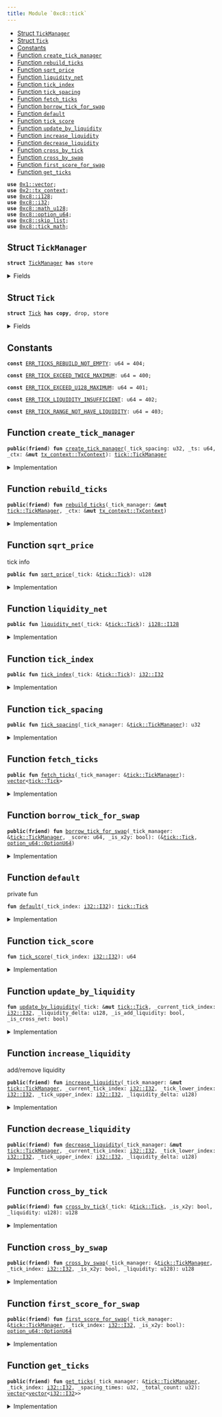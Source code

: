 ```yaml
---
title: Module `0xc8::tick`
---
```




-  [Struct `TickManager`](#0xc8_tick_TickManager)
-  [Struct `Tick`](#0xc8_tick_Tick)
-  [Constants](#@Constants_0)
-  [Function `create_tick_manager`](#0xc8_tick_create_tick_manager)
-  [Function `rebuild_ticks`](#0xc8_tick_rebuild_ticks)
-  [Function `sqrt_price`](#0xc8_tick_sqrt_price)
-  [Function `liquidity_net`](#0xc8_tick_liquidity_net)
-  [Function `tick_index`](#0xc8_tick_tick_index)
-  [Function `tick_spacing`](#0xc8_tick_tick_spacing)
-  [Function `fetch_ticks`](#0xc8_tick_fetch_ticks)
-  [Function `borrow_tick_for_swap`](#0xc8_tick_borrow_tick_for_swap)
-  [Function `default`](#0xc8_tick_default)
-  [Function `tick_score`](#0xc8_tick_tick_score)
-  [Function `update_by_liquidity`](#0xc8_tick_update_by_liquidity)
-  [Function `increase_liquidity`](#0xc8_tick_increase_liquidity)
-  [Function `decrease_liquidity`](#0xc8_tick_decrease_liquidity)
-  [Function `cross_by_tick`](#0xc8_tick_cross_by_tick)
-  [Function `cross_by_swap`](#0xc8_tick_cross_by_swap)
-  [Function `first_score_for_swap`](#0xc8_tick_first_score_for_swap)
-  [Function `get_ticks`](#0xc8_tick_get_ticks)


<pre><code><b>use</b> <a href="../move-stdlib/vector.md#0x1_vector">0x1::vector</a>;
<b>use</b> <a href="../sui-framework/tx_context.md#0x2_tx_context">0x2::tx_context</a>;
<b>use</b> <a href="i128.md#0xc8_i128">0xc8::i128</a>;
<b>use</b> <a href="i32.md#0xc8_i32">0xc8::i32</a>;
<b>use</b> <a href="math_u128.md#0xc8_math_u128">0xc8::math_u128</a>;
<b>use</b> <a href="option_u64.md#0xc8_option_u64">0xc8::option_u64</a>;
<b>use</b> <a href="skip_list.md#0xc8_skip_list">0xc8::skip_list</a>;
<b>use</b> <a href="tick_math.md#0xc8_tick_math">0xc8::tick_math</a>;
</code></pre>



<a name="0xc8_tick_TickManager"></a>

## Struct `TickManager`



<pre><code><b>struct</b> <a href="tick.md#0xc8_tick_TickManager">TickManager</a> <b>has</b> store
</code></pre>



<details>
<summary>Fields</summary>


<dl>
<dt>
<code>tick_spacing: u32</code>
</dt>
<dd>

</dd>
<dt>
<code>ticks: <a href="skip_list.md#0xc8_skip_list_SkipList">skip_list::SkipList</a>&lt;<a href="tick.md#0xc8_tick_Tick">tick::Tick</a>&gt;</code>
</dt>
<dd>

</dd>
</dl>


</details>

<a name="0xc8_tick_Tick"></a>

## Struct `Tick`



<pre><code><b>struct</b> <a href="tick.md#0xc8_tick_Tick">Tick</a> <b>has</b> <b>copy</b>, drop, store
</code></pre>



<details>
<summary>Fields</summary>


<dl>
<dt>
<code>index: <a href="i32.md#0xc8_i32_I32">i32::I32</a></code>
</dt>
<dd>

</dd>
<dt>
<code>sqrt_price: u128</code>
</dt>
<dd>

</dd>
<dt>
<code>liquidity_net: <a href="i128.md#0xc8_i128_I128">i128::I128</a></code>
</dt>
<dd>

</dd>
<dt>
<code>liquidity_gross: u128</code>
</dt>
<dd>

</dd>
</dl>


</details>

<a name="@Constants_0"></a>

## Constants


<a name="0xc8_tick_ERR_TICKS_REBUILD_NOT_EMPTY"></a>



<pre><code><b>const</b> <a href="tick.md#0xc8_tick_ERR_TICKS_REBUILD_NOT_EMPTY">ERR_TICKS_REBUILD_NOT_EMPTY</a>: u64 = 404;
</code></pre>



<a name="0xc8_tick_ERR_TICK_EXCEED_TWICE_MAXIMUM"></a>



<pre><code><b>const</b> <a href="tick.md#0xc8_tick_ERR_TICK_EXCEED_TWICE_MAXIMUM">ERR_TICK_EXCEED_TWICE_MAXIMUM</a>: u64 = 400;
</code></pre>



<a name="0xc8_tick_ERR_TICK_EXCEED_U128_MAXIMUM"></a>



<pre><code><b>const</b> <a href="tick.md#0xc8_tick_ERR_TICK_EXCEED_U128_MAXIMUM">ERR_TICK_EXCEED_U128_MAXIMUM</a>: u64 = 401;
</code></pre>



<a name="0xc8_tick_ERR_TICK_LIQUIDITY_INSUFFICIENT"></a>



<pre><code><b>const</b> <a href="tick.md#0xc8_tick_ERR_TICK_LIQUIDITY_INSUFFICIENT">ERR_TICK_LIQUIDITY_INSUFFICIENT</a>: u64 = 402;
</code></pre>



<a name="0xc8_tick_ERR_TICK_RANGE_NOT_HAVE_LIQUIDITY"></a>



<pre><code><b>const</b> <a href="tick.md#0xc8_tick_ERR_TICK_RANGE_NOT_HAVE_LIQUIDITY">ERR_TICK_RANGE_NOT_HAVE_LIQUIDITY</a>: u64 = 403;
</code></pre>



<a name="0xc8_tick_create_tick_manager"></a>

## Function `create_tick_manager`



<pre><code><b>public</b>(<b>friend</b>) <b>fun</b> <a href="tick.md#0xc8_tick_create_tick_manager">create_tick_manager</a>(_tick_spacing: u32, _ts: u64, _ctx: &<b>mut</b> <a href="../sui-framework/tx_context.md#0x2_tx_context_TxContext">tx_context::TxContext</a>): <a href="tick.md#0xc8_tick_TickManager">tick::TickManager</a>
</code></pre>



<details>
<summary>Implementation</summary>


<pre><code><b>public</b>(package) <b>fun</b> <a href="tick.md#0xc8_tick_create_tick_manager">create_tick_manager</a>(
    _tick_spacing: u32,
    _ts: u64,
    _ctx: &<b>mut</b> TxContext,
): <a href="tick.md#0xc8_tick_TickManager">TickManager</a> {
    <a href="tick.md#0xc8_tick_TickManager">TickManager</a> {
        tick_spacing: _tick_spacing,
        ticks: <a href="skip_list.md#0xc8_skip_list_new">skip_list::new</a>(16, 2, _ts, _ctx),
    }
}
</code></pre>



</details>

<a name="0xc8_tick_rebuild_ticks"></a>

## Function `rebuild_ticks`



<pre><code><b>public</b>(<b>friend</b>) <b>fun</b> <a href="tick.md#0xc8_tick_rebuild_ticks">rebuild_ticks</a>(_tick_manager: &<b>mut</b> <a href="tick.md#0xc8_tick_TickManager">tick::TickManager</a>, _ctx: &<b>mut</b> <a href="../sui-framework/tx_context.md#0x2_tx_context_TxContext">tx_context::TxContext</a>)
</code></pre>



<details>
<summary>Implementation</summary>


<pre><code><b>public</b>(package) <b>fun</b> <a href="tick.md#0xc8_tick_rebuild_ticks">rebuild_ticks</a>(_tick_manager: &<b>mut</b> <a href="tick.md#0xc8_tick_TickManager">TickManager</a>, _ctx: &<b>mut</b> TxContext) {
    <b>let</b> _ticks = &_tick_manager.ticks;
    <b>let</b> <b>mut</b> scores = <a href="../move-stdlib/vector.md#0x1_vector_empty">vector::empty</a>&lt;u64&gt;();
    <b>if</b> (<a href="skip_list.md#0xc8_skip_list_length">skip_list::length</a>(_ticks) != 0) {
        <b>let</b> <b>mut</b> next_score = &<a href="skip_list.md#0xc8_skip_list_head">skip_list::head</a>(_ticks);
        <b>while</b> (is_some(next_score)) {
            <b>let</b> score = <a href="option_u64.md#0xc8_option_u64_borrow">option_u64::borrow</a>(next_score);
            <a href="../move-stdlib/vector.md#0x1_vector_push_back">vector::push_back</a>(&<b>mut</b> scores, score);
            <b>let</b> node = <a href="skip_list.md#0xc8_skip_list_borrow_node">skip_list::borrow_node</a>(
                _ticks,
                score,
            );
            next_score = &<a href="skip_list.md#0xc8_skip_list_next_score">skip_list::next_score</a>(node);
        };
    };
    <b>while</b> (!<a href="../move-stdlib/vector.md#0x1_vector_is_empty">vector::is_empty</a>(&scores)) {
        <b>let</b> score = <a href="../move-stdlib/vector.md#0x1_vector_pop_back">vector::pop_back</a>(&<b>mut</b> scores);
        <a href="skip_list.md#0xc8_skip_list_remove">skip_list::remove</a>&lt;<a href="tick.md#0xc8_tick_Tick">Tick</a>&gt;(&<b>mut</b> _tick_manager.ticks, score);
    };
    <b>assert</b>!(<a href="skip_list.md#0xc8_skip_list_is_empty">skip_list::is_empty</a>(&_tick_manager.ticks), <a href="tick.md#0xc8_tick_ERR_TICKS_REBUILD_NOT_EMPTY">ERR_TICKS_REBUILD_NOT_EMPTY</a>);
}
</code></pre>



</details>

<a name="0xc8_tick_sqrt_price"></a>

## Function `sqrt_price`

tick info


<pre><code><b>public</b> <b>fun</b> <a href="tick.md#0xc8_tick_sqrt_price">sqrt_price</a>(_tick: &<a href="tick.md#0xc8_tick_Tick">tick::Tick</a>): u128
</code></pre>



<details>
<summary>Implementation</summary>


<pre><code><b>public</b> <b>fun</b> <a href="tick.md#0xc8_tick_sqrt_price">sqrt_price</a>(_tick: &<a href="tick.md#0xc8_tick_Tick">Tick</a>): u128 {
    _tick.sqrt_price
}
</code></pre>



</details>

<a name="0xc8_tick_liquidity_net"></a>

## Function `liquidity_net`



<pre><code><b>public</b> <b>fun</b> <a href="tick.md#0xc8_tick_liquidity_net">liquidity_net</a>(_tick: &<a href="tick.md#0xc8_tick_Tick">tick::Tick</a>): <a href="i128.md#0xc8_i128_I128">i128::I128</a>
</code></pre>



<details>
<summary>Implementation</summary>


<pre><code><b>public</b> <b>fun</b> <a href="tick.md#0xc8_tick_liquidity_net">liquidity_net</a>(_tick: &<a href="tick.md#0xc8_tick_Tick">Tick</a>): I128 {
    _tick.liquidity_net
}
</code></pre>



</details>

<a name="0xc8_tick_tick_index"></a>

## Function `tick_index`



<pre><code><b>public</b> <b>fun</b> <a href="tick.md#0xc8_tick_tick_index">tick_index</a>(_tick: &<a href="tick.md#0xc8_tick_Tick">tick::Tick</a>): <a href="i32.md#0xc8_i32_I32">i32::I32</a>
</code></pre>



<details>
<summary>Implementation</summary>


<pre><code><b>public</b> <b>fun</b> <a href="tick.md#0xc8_tick_tick_index">tick_index</a>(_tick: &<a href="tick.md#0xc8_tick_Tick">Tick</a>): I32 {
    _tick.index
}
</code></pre>



</details>

<a name="0xc8_tick_tick_spacing"></a>

## Function `tick_spacing`



<pre><code><b>public</b> <b>fun</b> <a href="tick.md#0xc8_tick_tick_spacing">tick_spacing</a>(_tick_manager: &<a href="tick.md#0xc8_tick_TickManager">tick::TickManager</a>): u32
</code></pre>



<details>
<summary>Implementation</summary>


<pre><code><b>public</b> <b>fun</b> <a href="tick.md#0xc8_tick_tick_spacing">tick_spacing</a>(_tick_manager: &<a href="tick.md#0xc8_tick_TickManager">TickManager</a>): u32 {
    _tick_manager.tick_spacing
}
</code></pre>



</details>

<a name="0xc8_tick_fetch_ticks"></a>

## Function `fetch_ticks`



<pre><code><b>public</b> <b>fun</b> <a href="tick.md#0xc8_tick_fetch_ticks">fetch_ticks</a>(_tick_manager: &<a href="tick.md#0xc8_tick_TickManager">tick::TickManager</a>): <a href="../move-stdlib/vector.md#0x1_vector">vector</a>&lt;<a href="tick.md#0xc8_tick_Tick">tick::Tick</a>&gt;
</code></pre>



<details>
<summary>Implementation</summary>


<pre><code><b>public</b> <b>fun</b> <a href="tick.md#0xc8_tick_fetch_ticks">fetch_ticks</a>(_tick_manager: &<a href="tick.md#0xc8_tick_TickManager">TickManager</a>): <a href="../move-stdlib/vector.md#0x1_vector">vector</a>&lt;<a href="tick.md#0xc8_tick_Tick">Tick</a>&gt; {
    <b>let</b> _ticks = &_tick_manager.ticks;
    <b>let</b> <b>mut</b> ticks = <a href="../move-stdlib/vector.md#0x1_vector_empty">vector::empty</a>&lt;<a href="tick.md#0xc8_tick_Tick">Tick</a>&gt;();
    <b>if</b> (<a href="skip_list.md#0xc8_skip_list_length">skip_list::length</a>(_ticks) != 0) {
        <b>let</b> <b>mut</b> next_score = &<a href="skip_list.md#0xc8_skip_list_head">skip_list::head</a>(_ticks);
        <b>while</b> (is_some(next_score)) {
            <b>let</b> score = <a href="option_u64.md#0xc8_option_u64_borrow">option_u64::borrow</a>(next_score);
            <b>let</b> node = <a href="skip_list.md#0xc8_skip_list_borrow_node">skip_list::borrow_node</a>(
                _ticks,
                score,
            );
            <a href="../move-stdlib/vector.md#0x1_vector_push_back">vector::push_back</a>(&<b>mut</b> ticks, *<a href="skip_list.md#0xc8_skip_list_borrow">skip_list::borrow</a>&lt;<a href="tick.md#0xc8_tick_Tick">Tick</a>&gt;(_ticks, score));
            next_score = &<a href="skip_list.md#0xc8_skip_list_next_score">skip_list::next_score</a>(node);
        };
    };
    ticks
}
</code></pre>



</details>

<a name="0xc8_tick_borrow_tick_for_swap"></a>

## Function `borrow_tick_for_swap`



<pre><code><b>public</b>(<b>friend</b>) <b>fun</b> <a href="tick.md#0xc8_tick_borrow_tick_for_swap">borrow_tick_for_swap</a>(_tick_manager: &<a href="tick.md#0xc8_tick_TickManager">tick::TickManager</a>, _score: u64, _is_x2y: bool): (&<a href="tick.md#0xc8_tick_Tick">tick::Tick</a>, <a href="option_u64.md#0xc8_option_u64_OptionU64">option_u64::OptionU64</a>)
</code></pre>



<details>
<summary>Implementation</summary>


<pre><code><b>public</b>(package) <b>fun</b> <a href="tick.md#0xc8_tick_borrow_tick_for_swap">borrow_tick_for_swap</a>(
    _tick_manager: &<a href="tick.md#0xc8_tick_TickManager">TickManager</a>,
    _score: u64,
    _is_x2y: bool
): (&<a href="tick.md#0xc8_tick_Tick">Tick</a>, OptionU64) {
    <b>let</b> node = <a href="skip_list.md#0xc8_skip_list_borrow_node">skip_list::borrow_node</a>(&_tick_manager.ticks, _score);
    <b>let</b> score = <b>if</b> (_is_x2y) {
        <a href="skip_list.md#0xc8_skip_list_prev_score">skip_list::prev_score</a>(node)
    } <b>else</b> {
        <a href="skip_list.md#0xc8_skip_list_next_score">skip_list::next_score</a>(node)
    };
    (<a href="skip_list.md#0xc8_skip_list_borrow_value">skip_list::borrow_value</a>(node), score)
}
</code></pre>



</details>

<a name="0xc8_tick_default"></a>

## Function `default`

private fun


<pre><code><b>fun</b> <a href="tick.md#0xc8_tick_default">default</a>(_tick_index: <a href="i32.md#0xc8_i32_I32">i32::I32</a>): <a href="tick.md#0xc8_tick_Tick">tick::Tick</a>
</code></pre>



<details>
<summary>Implementation</summary>


<pre><code><b>fun</b> <a href="tick.md#0xc8_tick_default">default</a>(_tick_index: I32): <a href="tick.md#0xc8_tick_Tick">Tick</a> {
    <b>let</b> sqrt_price = <a href="tick_math.md#0xc8_tick_math_get_sqrt_price_at_tick">tick_math::get_sqrt_price_at_tick</a>(_tick_index);
    <a href="tick.md#0xc8_tick_Tick">Tick</a> {
        sqrt_price,
        index: _tick_index,
        liquidity_net: <a href="i128.md#0xc8_i128_from">i128::from</a>(0),
        liquidity_gross: 0
    }
}
</code></pre>



</details>

<a name="0xc8_tick_tick_score"></a>

## Function `tick_score`



<pre><code><b>fun</b> <a href="tick.md#0xc8_tick_tick_score">tick_score</a>(_tick_index: <a href="i32.md#0xc8_i32_I32">i32::I32</a>): u64
</code></pre>



<details>
<summary>Implementation</summary>


<pre><code><b>fun</b> <a href="tick.md#0xc8_tick_tick_score">tick_score</a>(_tick_index: I32): u64 {
    <b>let</b> score = <a href="i32.md#0xc8_i32_as_u32">i32::as_u32</a>(<a href="i32.md#0xc8_i32_add">i32::add</a>(_tick_index, <a href="tick_math.md#0xc8_tick_math_max_tick">tick_math::max_tick</a>()));
    <b>assert</b>!(
        score &gt;= 0 && score &lt;= <a href="i32.md#0xc8_i32_as_u32">i32::as_u32</a>(<a href="i32.md#0xc8_i32_mul">i32::mul</a>(<a href="tick_math.md#0xc8_tick_math_max_tick">tick_math::max_tick</a>(), <a href="i32.md#0xc8_i32_from_u32">i32::from_u32</a>(2))),
        <a href="tick.md#0xc8_tick_ERR_TICK_EXCEED_TWICE_MAXIMUM">ERR_TICK_EXCEED_TWICE_MAXIMUM</a>
    );
    (score <b>as</b> u64)
}
</code></pre>



</details>

<a name="0xc8_tick_update_by_liquidity"></a>

## Function `update_by_liquidity`



<pre><code><b>fun</b> <a href="tick.md#0xc8_tick_update_by_liquidity">update_by_liquidity</a>(_tick: &<b>mut</b> <a href="tick.md#0xc8_tick_Tick">tick::Tick</a>, _current_tick_index: <a href="i32.md#0xc8_i32_I32">i32::I32</a>, _liquidity_delta: u128, _is_add_liquidity: bool, _is_cross_net: bool)
</code></pre>



<details>
<summary>Implementation</summary>


<pre><code><b>fun</b> <a href="tick.md#0xc8_tick_update_by_liquidity">update_by_liquidity</a>(
    _tick: &<b>mut</b> <a href="tick.md#0xc8_tick_Tick">Tick</a>,
    _current_tick_index: I32,
    _liquidity_delta: u128,
    _is_add_liquidity: bool,
    _is_cross_net: bool
)
{
    <b>if</b> (_is_add_liquidity == <b>true</b>) {
        <b>assert</b>!(<a href="math_u128.md#0xc8_math_u128_add_check">math_u128::add_check</a>(_tick.liquidity_gross, _liquidity_delta), <a href="tick.md#0xc8_tick_ERR_TICK_EXCEED_U128_MAXIMUM">ERR_TICK_EXCEED_U128_MAXIMUM</a>);
        _tick.liquidity_gross = _tick.liquidity_gross + _liquidity_delta;
    } <b>else</b> {
        <b>assert</b>!(_tick.liquidity_gross &gt;= _liquidity_delta, <a href="tick.md#0xc8_tick_ERR_TICK_LIQUIDITY_INSUFFICIENT">ERR_TICK_LIQUIDITY_INSUFFICIENT</a>);
        _tick.liquidity_gross = _tick.liquidity_gross - _liquidity_delta;
    };
    <b>let</b> is_overflowing: bool;
    <b>let</b> liquidity_net: I128;
    <b>if</b> (_is_add_liquidity) {
        <b>if</b> (_is_cross_net) {
            (liquidity_net, is_overflowing) = <a href="i128.md#0xc8_i128_overflowing_sub">i128::overflowing_sub</a>(
                _tick.liquidity_net,
                <a href="i128.md#0xc8_i128_from">i128::from</a>(_liquidity_delta)
            );
        } <b>else</b> {
            (liquidity_net, is_overflowing) = <a href="i128.md#0xc8_i128_overflowing_add">i128::overflowing_add</a>(
                _tick.liquidity_net,
                <a href="i128.md#0xc8_i128_from">i128::from</a>(_liquidity_delta)
            );
        };
    } <b>else</b> {
        <b>if</b> (_is_cross_net) {
            (liquidity_net, is_overflowing) = <a href="i128.md#0xc8_i128_overflowing_add">i128::overflowing_add</a>(
                _tick.liquidity_net,
                <a href="i128.md#0xc8_i128_from">i128::from</a>(_liquidity_delta)
            );
        } <b>else</b> {
            (liquidity_net, is_overflowing) = <a href="i128.md#0xc8_i128_overflowing_sub">i128::overflowing_sub</a>(
                _tick.liquidity_net,
                <a href="i128.md#0xc8_i128_from">i128::from</a>(_liquidity_delta)
            );
        };
    };
    <b>assert</b>!(!is_overflowing, <a href="tick.md#0xc8_tick_ERR_TICK_LIQUIDITY_INSUFFICIENT">ERR_TICK_LIQUIDITY_INSUFFICIENT</a>);
    _tick.liquidity_net = liquidity_net;
}
</code></pre>



</details>

<a name="0xc8_tick_increase_liquidity"></a>

## Function `increase_liquidity`

add/remove liquidity


<pre><code><b>public</b>(<b>friend</b>) <b>fun</b> <a href="tick.md#0xc8_tick_increase_liquidity">increase_liquidity</a>(_tick_manager: &<b>mut</b> <a href="tick.md#0xc8_tick_TickManager">tick::TickManager</a>, _current_tick_index: <a href="i32.md#0xc8_i32_I32">i32::I32</a>, _tick_lower_index: <a href="i32.md#0xc8_i32_I32">i32::I32</a>, _tick_upper_index: <a href="i32.md#0xc8_i32_I32">i32::I32</a>, _liquidity_delta: u128)
</code></pre>



<details>
<summary>Implementation</summary>


<pre><code><b>public</b>(package) <b>fun</b> <a href="tick.md#0xc8_tick_increase_liquidity">increase_liquidity</a>(
    _tick_manager: &<b>mut</b> <a href="tick.md#0xc8_tick_TickManager">TickManager</a>,
    _current_tick_index: I32,
    _tick_lower_index: I32,
    _tick_upper_index: I32,
    _liquidity_delta: u128
)
{
    <b>if</b> (_liquidity_delta == 0) {
        <b>return</b>
    };
    <b>let</b> tick_lower_score = <a href="tick.md#0xc8_tick_tick_score">tick_score</a>(_tick_lower_index);
    <b>let</b> tick_upper_score = <a href="tick.md#0xc8_tick_tick_score">tick_score</a>(_tick_upper_index);

    <b>if</b> (!<a href="skip_list.md#0xc8_skip_list_contains">skip_list::contains</a>(&_tick_manager.ticks, tick_lower_score)) {
        <a href="skip_list.md#0xc8_skip_list_insert">skip_list::insert</a>(&<b>mut</b> _tick_manager.ticks, tick_lower_score, <a href="tick.md#0xc8_tick_default">default</a>(_tick_lower_index));
    };
    <b>if</b> (!<a href="skip_list.md#0xc8_skip_list_contains">skip_list::contains</a>(&_tick_manager.ticks, tick_upper_score)) {
        <a href="skip_list.md#0xc8_skip_list_insert">skip_list::insert</a>(&<b>mut</b> _tick_manager.ticks, tick_upper_score, <a href="tick.md#0xc8_tick_default">default</a>(_tick_upper_index));
    };

    <b>let</b> lower_tick = <a href="skip_list.md#0xc8_skip_list_borrow_mut">skip_list::borrow_mut</a>(&<b>mut</b> _tick_manager.ticks, tick_lower_score);
    <a href="tick.md#0xc8_tick_update_by_liquidity">update_by_liquidity</a>(
        lower_tick,
        _current_tick_index,
        _liquidity_delta,
        <b>true</b>,
        <b>false</b>
    );
    <b>let</b> upper_tick = <a href="skip_list.md#0xc8_skip_list_borrow_mut">skip_list::borrow_mut</a>(&<b>mut</b> _tick_manager.ticks, tick_upper_score);
    <a href="tick.md#0xc8_tick_update_by_liquidity">update_by_liquidity</a>(
        upper_tick,
        _current_tick_index,
        _liquidity_delta,
        <b>true</b>,
        <b>true</b>
    );
}
</code></pre>



</details>

<a name="0xc8_tick_decrease_liquidity"></a>

## Function `decrease_liquidity`



<pre><code><b>public</b>(<b>friend</b>) <b>fun</b> <a href="tick.md#0xc8_tick_decrease_liquidity">decrease_liquidity</a>(_tick_manager: &<b>mut</b> <a href="tick.md#0xc8_tick_TickManager">tick::TickManager</a>, _current_tick_index: <a href="i32.md#0xc8_i32_I32">i32::I32</a>, _tick_lower_index: <a href="i32.md#0xc8_i32_I32">i32::I32</a>, _tick_upper_index: <a href="i32.md#0xc8_i32_I32">i32::I32</a>, _liquidity_delta: u128)
</code></pre>



<details>
<summary>Implementation</summary>


<pre><code><b>public</b>(package) <b>fun</b> <a href="tick.md#0xc8_tick_decrease_liquidity">decrease_liquidity</a>(
    _tick_manager: &<b>mut</b> <a href="tick.md#0xc8_tick_TickManager">TickManager</a>,
    _current_tick_index: I32,
    _tick_lower_index: I32,
    _tick_upper_index: I32,
    _liquidity_delta: u128
)
{
    <b>if</b> (_liquidity_delta == 0) {
        <b>return</b>
    };
    <b>let</b> tick_lower_score = <a href="tick.md#0xc8_tick_tick_score">tick_score</a>(_tick_lower_index);
    <b>let</b> tick_upper_score = <a href="tick.md#0xc8_tick_tick_score">tick_score</a>(_tick_upper_index);
    <b>assert</b>!(
        <a href="skip_list.md#0xc8_skip_list_contains">skip_list::contains</a>(&_tick_manager.ticks, tick_lower_score),
        <a href="tick.md#0xc8_tick_ERR_TICK_RANGE_NOT_HAVE_LIQUIDITY">ERR_TICK_RANGE_NOT_HAVE_LIQUIDITY</a>
    );
    <b>assert</b>!(
        <a href="skip_list.md#0xc8_skip_list_contains">skip_list::contains</a>(&_tick_manager.ticks, tick_upper_score),
        <a href="tick.md#0xc8_tick_ERR_TICK_RANGE_NOT_HAVE_LIQUIDITY">ERR_TICK_RANGE_NOT_HAVE_LIQUIDITY</a>
    );
    <b>let</b> lower_tick = <a href="skip_list.md#0xc8_skip_list_borrow_mut">skip_list::borrow_mut</a>(&<b>mut</b> _tick_manager.ticks, tick_lower_score);
    <a href="tick.md#0xc8_tick_update_by_liquidity">update_by_liquidity</a>(
        lower_tick,
        _current_tick_index,
        _liquidity_delta,
        <b>false</b>,
        <b>true</b>
    );
    <b>let</b> tick_bound = <a href="tick_math.md#0xc8_tick_math_tick_bound">tick_math::tick_bound</a>();
    <b>let</b> lower_tick_bound= <a href="i32.md#0xc8_i32_neg_from">i32::neg_from</a>(tick_bound - tick_bound % _tick_manager.tick_spacing);
    <b>if</b> (lower_tick.liquidity_gross == 0 && !<a href="i32.md#0xc8_i32_eq">i32::eq</a>(_tick_lower_index, lower_tick_bound)) {
        <a href="skip_list.md#0xc8_skip_list_remove">skip_list::remove</a>(&<b>mut</b> _tick_manager.ticks, tick_lower_score);
    };
    <b>let</b> upper_tick = <a href="skip_list.md#0xc8_skip_list_borrow_mut">skip_list::borrow_mut</a>(&<b>mut</b> _tick_manager.ticks, tick_upper_score);
    <a href="tick.md#0xc8_tick_update_by_liquidity">update_by_liquidity</a>(
        upper_tick,
        _current_tick_index,
        _liquidity_delta,
        <b>false</b>,
        <b>false</b>
    );
    <b>let</b> upper_tick_bound = <a href="i32.md#0xc8_i32_from">i32::from</a>(tick_bound - tick_bound % _tick_manager.tick_spacing);
    <b>if</b> (upper_tick.liquidity_gross == 0 && !<a href="i32.md#0xc8_i32_eq">i32::eq</a>(_tick_upper_index, upper_tick_bound)) {
        <a href="skip_list.md#0xc8_skip_list_remove">skip_list::remove</a>(&<b>mut</b> _tick_manager.ticks, tick_upper_score);
    };
}
</code></pre>



</details>

<a name="0xc8_tick_cross_by_tick"></a>

## Function `cross_by_tick`



<pre><code><b>public</b>(<b>friend</b>) <b>fun</b> <a href="tick.md#0xc8_tick_cross_by_tick">cross_by_tick</a>(_tick: &<a href="tick.md#0xc8_tick_Tick">tick::Tick</a>, _is_x2y: bool, _liquidity: u128): u128
</code></pre>



<details>
<summary>Implementation</summary>


<pre><code><b>public</b>(package) <b>fun</b> <a href="tick.md#0xc8_tick_cross_by_tick">cross_by_tick</a>(
    _tick: &<a href="tick.md#0xc8_tick_Tick">Tick</a>,
    _is_x2y: bool,
    _liquidity: u128
): u128
{
    <b>let</b> liquidity_net = <b>if</b> (_is_x2y) {
        <a href="i128.md#0xc8_i128_neg">i128::neg</a>(_tick.liquidity_net)
    } <b>else</b> {
        _tick.liquidity_net
    };
    <b>let</b> abs_liquidity_net = <a href="i128.md#0xc8_i128_abs_u128">i128::abs_u128</a>(liquidity_net);
    <b>if</b> (<a href="i128.md#0xc8_i128_is_neg">i128::is_neg</a>(liquidity_net)) {
        <b>assert</b>!(abs_liquidity_net &lt;= _liquidity, <a href="tick.md#0xc8_tick_ERR_TICK_LIQUIDITY_INSUFFICIENT">ERR_TICK_LIQUIDITY_INSUFFICIENT</a>);
        _liquidity - abs_liquidity_net
    } <b>else</b> {
        <b>assert</b>!(<a href="math_u128.md#0xc8_math_u128_add_check">math_u128::add_check</a>(abs_liquidity_net, _liquidity), <a href="tick.md#0xc8_tick_ERR_TICK_EXCEED_U128_MAXIMUM">ERR_TICK_EXCEED_U128_MAXIMUM</a>);
        _liquidity + abs_liquidity_net
    }
}
</code></pre>



</details>

<a name="0xc8_tick_cross_by_swap"></a>

## Function `cross_by_swap`



<pre><code><b>public</b>(<b>friend</b>) <b>fun</b> <a href="tick.md#0xc8_tick_cross_by_swap">cross_by_swap</a>(_tick_manager: &<a href="tick.md#0xc8_tick_TickManager">tick::TickManager</a>, _tick_index: <a href="i32.md#0xc8_i32_I32">i32::I32</a>, _is_x2y: bool, _liquidity: u128): u128
</code></pre>



<details>
<summary>Implementation</summary>


<pre><code><b>public</b>(package) <b>fun</b> <a href="tick.md#0xc8_tick_cross_by_swap">cross_by_swap</a>(
    _tick_manager: &<a href="tick.md#0xc8_tick_TickManager">TickManager</a>,
    _tick_index: I32,
    _is_x2y: bool,
    _liquidity: u128
): u128
{
    <b>let</b> <a href="tick.md#0xc8_tick">tick</a> = <a href="skip_list.md#0xc8_skip_list_borrow">skip_list::borrow</a>(&_tick_manager.ticks, <a href="tick.md#0xc8_tick_tick_score">tick_score</a>(_tick_index));
    <a href="tick.md#0xc8_tick_cross_by_tick">cross_by_tick</a>(<a href="tick.md#0xc8_tick">tick</a>, _is_x2y, _liquidity)
}
</code></pre>



</details>

<a name="0xc8_tick_first_score_for_swap"></a>

## Function `first_score_for_swap`



<pre><code><b>public</b>(<b>friend</b>) <b>fun</b> <a href="tick.md#0xc8_tick_first_score_for_swap">first_score_for_swap</a>(_tick_manager: &<a href="tick.md#0xc8_tick_TickManager">tick::TickManager</a>, _tick_index: <a href="i32.md#0xc8_i32_I32">i32::I32</a>, _is_x2y: bool): <a href="option_u64.md#0xc8_option_u64_OptionU64">option_u64::OptionU64</a>
</code></pre>



<details>
<summary>Implementation</summary>


<pre><code><b>public</b>(package) <b>fun</b> <a href="tick.md#0xc8_tick_first_score_for_swap">first_score_for_swap</a>(
    _tick_manager: &<a href="tick.md#0xc8_tick_TickManager">TickManager</a>,
    _tick_index: I32,
    _is_x2y: bool,
): OptionU64 {
    <b>let</b> score;
    <b>if</b> (_is_x2y) {
        score = <a href="tick.md#0xc8_tick_tick_score">tick_score</a>(_tick_index);
        <a href="skip_list.md#0xc8_skip_list_find_prev">skip_list::find_prev</a>(&_tick_manager.ticks, score, <b>true</b>)
    } <b>else</b> {
        <b>if</b> (<a href="i32.md#0xc8_i32_eq">i32::eq</a>(
            _tick_index,
            <a href="i32.md#0xc8_i32_neg_from">i32::neg_from</a>(<a href="tick_math.md#0xc8_tick_math_tick_bound">tick_math::tick_bound</a>() + 1),
        )) {
            score = <a href="tick.md#0xc8_tick_tick_score">tick_score</a>(<a href="tick_math.md#0xc8_tick_math_min_tick">tick_math::min_tick</a>());
            <a href="skip_list.md#0xc8_skip_list_find_next">skip_list::find_next</a>(&_tick_manager.ticks, score, <b>true</b>)
        } <b>else</b> {
            score = <a href="tick.md#0xc8_tick_tick_score">tick_score</a>(_tick_index);
            <a href="skip_list.md#0xc8_skip_list_find_next">skip_list::find_next</a>(&_tick_manager.ticks, score, <b>false</b>)
        }
    }
}
</code></pre>



</details>

<a name="0xc8_tick_get_ticks"></a>

## Function `get_ticks`



<pre><code><b>public</b>(<b>friend</b>) <b>fun</b> <a href="tick.md#0xc8_tick_get_ticks">get_ticks</a>(_tick_manager: &<a href="tick.md#0xc8_tick_TickManager">tick::TickManager</a>, _tick_index: <a href="i32.md#0xc8_i32_I32">i32::I32</a>, _spacing_times: u32, _total_count: u32): <a href="../move-stdlib/vector.md#0x1_vector">vector</a>&lt;<a href="../move-stdlib/vector.md#0x1_vector">vector</a>&lt;<a href="i32.md#0xc8_i32_I32">i32::I32</a>&gt;&gt;
</code></pre>



<details>
<summary>Implementation</summary>


<pre><code><b>public</b>(package) <b>fun</b> <a href="tick.md#0xc8_tick_get_ticks">get_ticks</a>(
    _tick_manager: &<a href="tick.md#0xc8_tick_TickManager">TickManager</a>,
    _tick_index: I32,
    _spacing_times: u32,
    _total_count: u32,
): <a href="../move-stdlib/vector.md#0x1_vector">vector</a>&lt;<a href="../move-stdlib/vector.md#0x1_vector">vector</a>&lt;I32&gt;&gt; {
    <b>let</b> gap = <a href="i32.md#0xc8_i32_from_u32">i32::from_u32</a>(_spacing_times * _tick_manager.tick_spacing);
    <b>let</b> middle = <a href="tick_math.md#0xc8_tick_math_get_prev_valid_tick_index">tick_math::get_prev_valid_tick_index</a>(_tick_index, _tick_manager.tick_spacing);
    <b>let</b> spacing_times = (_total_count - 1) / 2 * _spacing_times + (_spacing_times + 1) / 2;
    <b>let</b> <b>mut</b> lower = <a href="i32.md#0xc8_i32_sub">i32::sub</a>(
        middle,
        <a href="i32.md#0xc8_i32_from_u32">i32::from_u32</a>(_tick_manager.tick_spacing * spacing_times),
    );
    <b>let</b> <b>mut</b> count = _total_count;
    <b>let</b> <b>mut</b> ticks = <a href="../move-stdlib/vector.md#0x1_vector_empty">vector::empty</a>&lt;<a href="../move-stdlib/vector.md#0x1_vector">vector</a>&lt;I32&gt;&gt;();
    <b>while</b> (count &gt; 0) {
        <b>let</b> upper = <a href="i32.md#0xc8_i32_add">i32::add</a>(lower, gap);
        <a href="../move-stdlib/vector.md#0x1_vector_push_back">vector::push_back</a>(&<b>mut</b> ticks, <a href="../move-stdlib/vector.md#0x1_vector">vector</a>&lt;I32&gt;[lower, upper]);
        lower = upper;
        count = count - 1
    };
    ticks
}
</code></pre>



</details>
